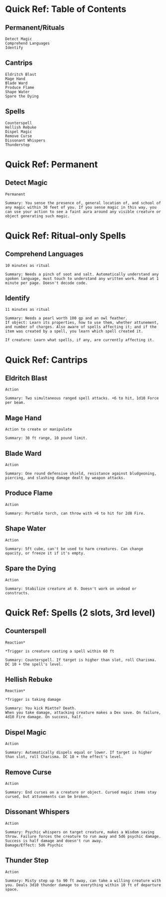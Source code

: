 # Quick Ref: Table of Contents

## Permanent/Rituals
```
Detect Magic
Comprehend Languages
Identify
```
## Cantrips
```
Eldritch Blast
Mage Hand
Blade Ward
Produce Flame
Shape Water
Spare the Dying
```
## Spells
```
Counterspell
Hellish Rebuke
Dispel Magic
Remove Curse
Dissonant Whispers
Thunderstep
```

# Quick Ref: Permanent

## Detect Magic
```
Permanent
```
```
Summary: You sense the presence of, general location of, and school of any magic within 30 feet of you. If you sense magic in this way, you can use your action to see a faint aura around any visible creature or object generating such magic.
```



# Quick Ref: Ritual-only Spells

## Comprehend Languages
```
10 minutes as ritual
```
```
Summary: Needs a pinch of soot and salt. Automatically understand any spoken language, must touch to understand any written work. Read at 1 minute per page. Doesn't decode code.
```

## Identify
```
11 minutes as ritual
```
```
Summary: Needs a pearl worth 100 gp and an owl feather.
If object: Learn its properties, how to use them, whether attunement, and number of charges. Also aware of spells affecting it; and if the item was created by a spell, you learn which spell created it.

If creature: Learn what spells, if any, are currently affecting it.
```



# Quick Ref: Cantrips

## Eldritch Blast
```
Action
```
```
Summary: Two simultaneous ranged spell attacks. +6 to hit, 1d10 Force per beam.
```

## Mage Hand
```
Action to create or manipulate
```
```
Summary: 30 ft range, 10 pound limit.
```

## Blade Ward
```
Action
```
```
Summary: One round defensive shield, resistance against bludgeoning, piercing, and slashing damage dealt by weapon attacks.
```

## Produce Flame
```
Action
```
```
Summary: Portable torch, can throw with +6 to hit for 2d8 Fire.
```

## Shape Water
```
Action
```
```
Summary: 5ft cube, can't be used to harm creatures. Can change opacity, or freeze it if it's empty.
```

## Spare the Dying
```
Action
```
```
Summary: Stabilize creature at 0. Doesn't work on undead or constructs.
```



# Quick Ref: Spells (2 slots, 3rd level)

## Counterspell
```
Reaction*
```
```
*Trigger is creature casting a spell within 60 ft
```
```
Summary: Counterspell. If target is higher than slot, roll Charisma. DC 10 + the spell's level.
```

## Hellish Rebuke
```
Reaction*
```
```
*Trigger is taking damage
```
```
Summary: You kick Miette? Death.
When you take damage, attacking creature makes a Dex save. On failure, 4d10 Fire damage. On success, half.
```

## Dispel Magic
```
Action
```
```
Summary: Automatically dispels equal or lower. If target is higher than slot, roll Charisma. DC 10 + the effect's level.
```

## Remove Curse
```
Action
```
```
Summary: End curses on a creature or object. Cursed magic items stay cursed, but attunements can be broken.
```

## Dissonant Whispers
```
Action
```
```
Summary: Psychic whispers on target creature, makes a Wisdom saving throw. Failure forces the creature to run away and 5d6 psychic damage. Success is half damage and doesn't run away.
Damage/Effect: 5d6 Psychic
```

## Thunder Step
```
Action
```
```
Summary: Misty step up to 90 ft away, can take a willing creature with you. Deals 3d10 thunder damage to everything within 10 ft of departure space.
```